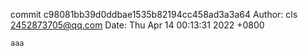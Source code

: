 commit c98081bb39d0ddbae1535b82194cc458ad3a3a64
Author: cls <2452873705@qq.com>
Date:   Thu Apr 14 00:13:31 2022 +0800

    aaa
